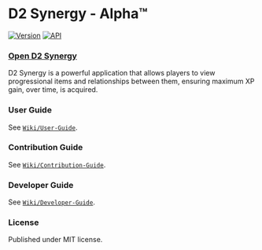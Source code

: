 # D2 Synergy - Alpha™

[![Version](https://img.shields.io/badge/Version-ALPHA-yellow)](https://github.com/brendanprice2003/D2Synergy_v0.3)
[![API](https://img.shields.io/badge/API-Bungie.net-blue)](https://bungie-net.github.io/multi/index.html)

### [Open D2 Synergy](https://d2synergy.com/)

D2 Synergy is a powerful application that allows players to view progressional items and relationships between them, ensuring maximum XP gain, over time, is acquired.

### User Guide

See [`Wiki/User-Guide`](https://github.com/brendanprice2003/D2-Synergy/wiki/User-Guide).

### Contribution Guide

See [`Wiki/Contribution-Guide`](https://github.com/brendanprice2003/D2-Synergy/wiki/Contribution-Guide).

### Developer Guide

See [`Wiki/Developer-Guide`](https://github.com/brendanprice2003/D2-Synergy/wiki/Developer-Guide).

### License

Published under MIT license.
